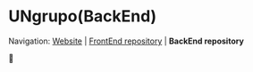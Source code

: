 # UNgrupo(BackEnd)

Navigation: [Website][1] | [FrontEnd repository][2] | **BackEnd repository**

  [1]: https://github.com/UNgrupo
  [2]: https://github.com/UNgrupo/Front-End

**🔨**
